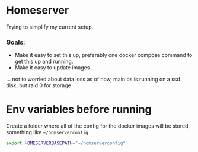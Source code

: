 # Homeserver

Trying to simplify my current setup.

### Goals:

- Make it easy to set this up, preferably one docker compose command to get this up and running.
- Make it easy to update images

... not to worried about data loss as of now, main os is running on a ssd disk, but raid 0 for storage

# Env variables before running

Create a folder where all of the config for the docker images will be stored, something like `~/homserverconfig`

```bash
export HOMESERVERBASEPATH="~/homserverconfig"
```
